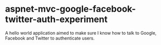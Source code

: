aspnet-mvc-google-facebook-twitter-auth-experiment
==================================================

A hello world application aimed to make sure I know how to talk to Google, Facebook and Twitter to authenticate users.